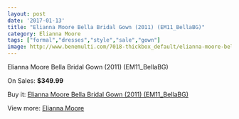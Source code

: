```yaml
---
layout: post
date: '2017-01-13'
title: "Elianna Moore Bella Bridal Gown (2011) (EM11_BellaBG)"
category: Elianna Moore
tags: ["formal","dresses","style","sale","gown"]
image: http://www.benemulti.com/7018-thickbox_default/elianna-moore-bella-bridal-gown-2011-em11bellabg.jpg
---
```

Elianna Moore Bella Bridal Gown (2011) (EM11_BellaBG)

On Sales: **$349.99**
<a href="https://www.benemulti.com/en/elianna-moore/2633-elianna-moore-bella-bridal-gown-2011-em11bellabg.html"><amp-img layout="responsive" width="600" height="600" src="//www.benemulti.com/7018-thickbox_default/elianna-moore-bella-bridal-gown-2011-em11bellabg.jpg" alt="Elianna Moore Bella Bridal Gown (2011) (EM11_BellaBG) 0" /></a>
<a href="https://www.benemulti.com/en/elianna-moore/2633-elianna-moore-bella-bridal-gown-2011-em11bellabg.html"><amp-img layout="responsive" width="600" height="600" src="//www.benemulti.com/7020-thickbox_default/elianna-moore-bella-bridal-gown-2011-em11bellabg.jpg" alt="Elianna Moore Bella Bridal Gown (2011) (EM11_BellaBG) 1" /></a>
<a href="https://www.benemulti.com/en/elianna-moore/2633-elianna-moore-bella-bridal-gown-2011-em11bellabg.html"><amp-img layout="responsive" width="600" height="600" src="//www.benemulti.com/7019-thickbox_default/elianna-moore-bella-bridal-gown-2011-em11bellabg.jpg" alt="Elianna Moore Bella Bridal Gown (2011) (EM11_BellaBG) 2" /></a>

Buy it: [Elianna Moore Bella Bridal Gown (2011) (EM11_BellaBG)](https://www.benemulti.com/en/elianna-moore/2633-elianna-moore-bella-bridal-gown-2011-em11bellabg.html "Elianna Moore Bella Bridal Gown (2011) (EM11_BellaBG)")

View more: [Elianna Moore](https://www.benemulti.com/en/25-elianna-moore "Elianna Moore")